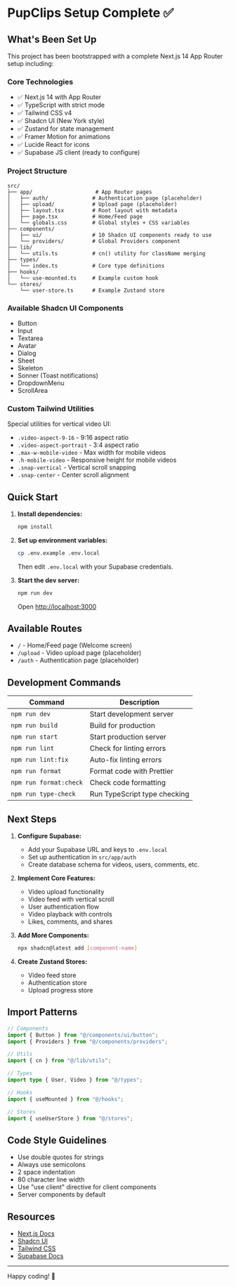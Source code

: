 # PupClips Setup Complete ✅

## What's Been Set Up

This project has been bootstrapped with a complete Next.js 14 App Router setup including:

### Core Technologies

- ✅ Next.js 14 with App Router
- ✅ TypeScript with strict mode
- ✅ Tailwind CSS v4
- ✅ Shadcn UI (New York style)
- ✅ Zustand for state management
- ✅ Framer Motion for animations
- ✅ Lucide React for icons
- ✅ Supabase JS client (ready to configure)

### Project Structure

```
src/
├── app/                    # App Router pages
│   ├── auth/              # Authentication page (placeholder)
│   ├── upload/            # Upload page (placeholder)
│   ├── layout.tsx         # Root layout with metadata
│   ├── page.tsx           # Home/Feed page
│   └── globals.css        # Global styles + CSS variables
├── components/
│   ├── ui/                # 10 Shadcn UI components ready to use
│   └── providers/         # Global Providers component
├── lib/
│   └── utils.ts           # cn() utility for className merging
├── types/
│   └── index.ts           # Core type definitions
├── hooks/
│   └── use-mounted.ts     # Example custom hook
└── stores/
    └── user-store.ts      # Example Zustand store
```

### Available Shadcn UI Components

- Button
- Input
- Textarea
- Avatar
- Dialog
- Sheet
- Skeleton
- Sonner (Toast notifications)
- DropdownMenu
- ScrollArea

### Custom Tailwind Utilities

Special utilities for vertical video UI:

- `.video-aspect-9-16` - 9:16 aspect ratio
- `.video-aspect-portrait` - 3:4 aspect ratio
- `.max-w-mobile-video` - Max width for mobile videos
- `.h-mobile-video` - Responsive height for mobile videos
- `.snap-vertical` - Vertical scroll snapping
- `.snap-center` - Center scroll alignment

## Quick Start

1. **Install dependencies:**

   ```bash
   npm install
   ```

2. **Set up environment variables:**

   ```bash
   cp .env.example .env.local
   ```

   Then edit `.env.local` with your Supabase credentials.

3. **Start the dev server:**
   ```bash
   npm run dev
   ```
   Open [http://localhost:3000](http://localhost:3000)

## Available Routes

- `/` - Home/Feed page (Welcome screen)
- `/upload` - Video upload page (placeholder)
- `/auth` - Authentication page (placeholder)

## Development Commands

| Command                | Description                  |
| ---------------------- | ---------------------------- |
| `npm run dev`          | Start development server     |
| `npm run build`        | Build for production         |
| `npm run start`        | Start production server      |
| `npm run lint`         | Check for linting errors     |
| `npm run lint:fix`     | Auto-fix linting errors      |
| `npm run format`       | Format code with Prettier    |
| `npm run format:check` | Check code formatting        |
| `npm run type-check`   | Run TypeScript type checking |

## Next Steps

1. **Configure Supabase:**
   - Add your Supabase URL and keys to `.env.local`
   - Set up authentication in `src/app/auth`
   - Create database schema for videos, users, comments, etc.

2. **Implement Core Features:**
   - Video upload functionality
   - Video feed with vertical scroll
   - User authentication flow
   - Video playback with controls
   - Likes, comments, and shares

3. **Add More Components:**

   ```bash
   npx shadcn@latest add [component-name]
   ```

4. **Create Zustand Stores:**
   - Video feed store
   - Authentication store
   - Upload progress store

## Import Patterns

```typescript
// Components
import { Button } from "@/components/ui/button";
import { Providers } from "@/components/providers";

// Utils
import { cn } from "@/lib/utils";

// Types
import type { User, Video } from "@/types";

// Hooks
import { useMounted } from "@/hooks";

// Stores
import { useUserStore } from "@/stores";
```

## Code Style Guidelines

- Use double quotes for strings
- Always use semicolons
- 2 space indentation
- 80 character line width
- Use "use client" directive for client components
- Server components by default

## Resources

- [Next.js Docs](https://nextjs.org/docs)
- [Shadcn UI](https://ui.shadcn.com)
- [Tailwind CSS](https://tailwindcss.com)
- [Supabase Docs](https://supabase.com/docs)

---

Happy coding! 🐾
